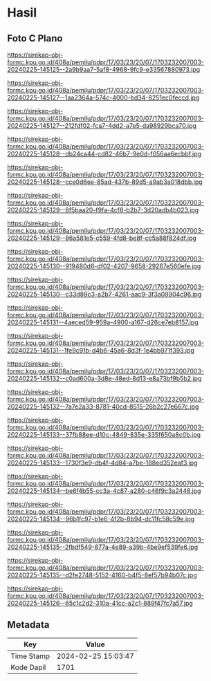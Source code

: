 # Hasil

## Foto C Plano

https://sirekap-obj-formc.kpu.go.id/408a/pemilu/pdpr/17/03/23/20/07/1703232007003-20240225-145125--2a9b9aa7-5af8-4968-9fc9-e33567880973.jpg

https://sirekap-obj-formc.kpu.go.id/408a/pemilu/pdpr/17/03/23/20/07/1703232007003-20240225-145127--1aa2364a-574c-4000-bd34-8251ec0feccd.jpg

https://sirekap-obj-formc.kpu.go.id/408a/pemilu/pdpr/17/03/23/20/07/1703232007003-20240225-145127--212fdf02-fca7-4dd2-a7e5-da98929bca70.jpg

https://sirekap-obj-formc.kpu.go.id/408a/pemilu/pdpr/17/03/23/20/07/1703232007003-20240225-145128--db24ca44-cd82-46b7-9e0d-f056aa6ecbbf.jpg

https://sirekap-obj-formc.kpu.go.id/408a/pemilu/pdpr/17/03/23/20/07/1703232007003-20240225-145128--cce0d6ee-85ad-437b-89d5-a9ab3a018dbb.jpg

https://sirekap-obj-formc.kpu.go.id/408a/pemilu/pdpr/17/03/23/20/07/1703232007003-20240225-145129--8f5baa20-f9fa-4cf8-b2b7-3d20adb4b023.jpg

https://sirekap-obj-formc.kpu.go.id/408a/pemilu/pdpr/17/03/23/20/07/1703232007003-20240225-145129--86a581e5-c559-4fd8-be8f-cc5a88f824df.jpg

https://sirekap-obj-formc.kpu.go.id/408a/pemilu/pdpr/17/03/23/20/07/1703232007003-20240225-145130--919480d6-df02-4207-9658-29267e560efe.jpg

https://sirekap-obj-formc.kpu.go.id/408a/pemilu/pdpr/17/03/23/20/07/1703232007003-20240225-145130--c33d89c3-a2b7-4261-aac9-3f3a09904c96.jpg

https://sirekap-obj-formc.kpu.go.id/408a/pemilu/pdpr/17/03/23/20/07/1703232007003-20240225-145131--4aeced59-959a-4900-a167-d26ce7eb8157.jpg

https://sirekap-obj-formc.kpu.go.id/408a/pemilu/pdpr/17/03/23/20/07/1703232007003-20240225-145131--1fe9c91b-d4b6-45a6-8d3f-1e4bb971f393.jpg

https://sirekap-obj-formc.kpu.go.id/408a/pemilu/pdpr/17/03/23/20/07/1703232007003-20240225-145132--c0ad600a-3d8e-48ed-8d13-e8a73bf9b5b2.jpg

https://sirekap-obj-formc.kpu.go.id/408a/pemilu/pdpr/17/03/23/20/07/1703232007003-20240225-145132--7a7e2a33-8781-40cd-8515-26b2c27e667c.jpg

https://sirekap-obj-formc.kpu.go.id/408a/pemilu/pdpr/17/03/23/20/07/1703232007003-20240225-145133--37fb88ee-d10c-4849-835e-335f650a8c0b.jpg

https://sirekap-obj-formc.kpu.go.id/408a/pemilu/pdpr/17/03/23/20/07/1703232007003-20240225-145133--1730f3e9-db4f-4d84-a7be-188ed352eaf3.jpg

https://sirekap-obj-formc.kpu.go.id/408a/pemilu/pdpr/17/03/23/20/07/1703232007003-20240225-145134--be6f4b55-cc3a-4c87-a280-c46f9c3a2448.jpg

https://sirekap-obj-formc.kpu.go.id/408a/pemilu/pdpr/17/03/23/20/07/1703232007003-20240225-145134--96b1fc97-b1e6-4f2b-8b94-dc11fc58c59e.jpg

https://sirekap-obj-formc.kpu.go.id/408a/pemilu/pdpr/17/03/23/20/07/1703232007003-20240225-145135--2fbdf549-877a-4e89-a39b-4be9ef539fe6.jpg

https://sirekap-obj-formc.kpu.go.id/408a/pemilu/pdpr/17/03/23/20/07/1703232007003-20240225-145135--d2fe2748-5152-4160-b4f5-8ef57b94b07c.jpg

https://sirekap-obj-formc.kpu.go.id/408a/pemilu/pdpr/17/03/23/20/07/1703232007003-20240225-145126--65c1c2d2-310a-41cc-a2c1-889f47fc7a57.jpg


## Metadata

| Key        | Value               |
| ---------- | ------------------- |
| Time Stamp | 2024-02-25 15:03:47 |
| Kode Dapil | 1701                |



